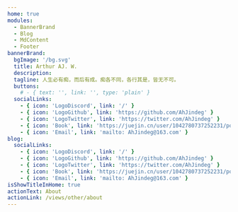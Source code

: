 ```yaml
---
home: true
modules:
  - BannerBrand
  - Blog
  - MdContent
  - Footer
bannerBrand:
  bgImage: '/bg.svg'
  title: Arthur AJ. W.
  description:
  tagline: 人生必有痴，而后有成。痴各不同，各行其是，皆无不可。
  buttons:
    # - { text: '', link: '', type: 'plain' }
  socialLinks:
    - { icon: 'LogoDiscord', link: '/' }
    - { icon: 'LogoGithub', link: 'https://github.com/AhJindeg' }
    - { icon: 'LogoTwitter', link: 'https://twitter.com/AhJindeg' }
    - { icon: 'Book', link: 'https://juejin.cn/user/1042780737252231/posts' }
    - { icon: 'Email', link: 'mailto: AhJindeg@163.com' }
blog:
  socialLinks:
    - { icon: 'LogoDiscord', link: '/' }
    - { icon: 'LogoGithub', link: 'https://github.com/AhJindeg' }
    - { icon: 'LogoTwitter', link: 'https://twitter.com/AhJindeg' }
    - { icon: 'Book', link: 'https://juejin.cn/user/1042780737252231/posts' }
    - { icon: 'Email', link: 'mailto: AhJindeg@163.com' }
isShowTitleInHome: true
actionText: About
actionLink: /views/other/about
---
```

